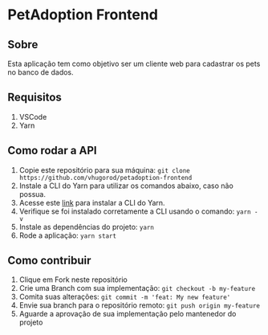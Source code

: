 # PetAdoption Frontend

## Sobre
Esta aplicação tem como objetivo ser um cliente web para cadastrar os pets no banco de dados.

## Requisitos

1. VSCode
2. Yarn

## Como rodar a API

1. Copie este repositório para sua máquina: `git clone https://github.com/vhugorod/petadoption-frontend`
2. Instale a CLI do Yarn para utilizar os comandos abaixo, caso não possua.
3. Acesse este [link](https://classic.yarnpkg.com/lang/en/docs/install/#windows-stable) para instalar a CLI do Yarn.
4. Verifique se foi instalado corretamente a CLI usando o comando: `yarn -v`
5. Instale as dependências do projeto: `yarn`
8. Rode a aplicação: `yarn start`

## Como contribuir

1. Clique em Fork neste repositório
2. Crie uma Branch com sua implementação: `git checkout -b my-feature`
3. Comita suas alterações: `git commit -m 'feat: My new feature'`
4. Envie sua branch para o repositório remoto: `git push origin my-feature`
5. Aguarde a aprovação de sua implementação pelo mantenedor do projeto
